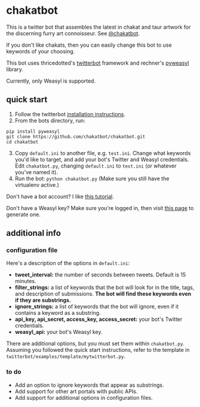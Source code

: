 # chakatbot

This is a twitter bot that assembles the latest in chakat and taur artwork for the discerning
furry art connoisseur. See [@chakatbot](https://twitter.com/chakatbot).

If you don't like chakats, then you can easily change this bot to use keywords of your choosing.

This bot uses thricedotted's [twitterbot](https://github.com/thricedotted/twitterbot) framework and rechner's [pyweasyl](https://github.com/rechner/pyweasyl) library.

Currently, only Weasyl is supported.

## quick start

1. Follow the twitterbot [installation instructions](https://github.com/thricedotted/twitterbot).
2. From the bots directory, run:

``` shell
pip install pyweasyl
git clone https://github.com/chakatbot/chakatbot.git
cd chakatbot
```

3. Copy `default.ini` to another file, e.g. `test.ini`. Change what keywords you'd like to target, and add your bot's Twitter and Weasyl credentials. Edit `chakatbot.py`, changing `default.ini` to `test.ini` (or whatever you've named it).
4. Run the bot: `python chakatbot.py` (Make sure you still have the virtualenv active.)

Don't have a bot account? I like [this tutorial](http://dghubble.com/blog/posts/twitter-app-write-access-and-bots).

Don't have a Weasyl key? Make sure you're logged in, then visit [this page](https://www.weasyl.com/control/apikeys) to generate one.

## additional info

### configuration file

Here's a description of the options in `default.ini`:

- **tweet_interval:** the number of seconds between tweets. Default is 15 minutes.
- **filter_strings:** a list of keywords that the bot will look for in the title, tags, and description of submissions. **The bot will find these keywords even if they are substrings.**
- **ignore_strings:** a list of keywords that the bot will ignore, even if it contains a keyword as a substring.
- **api_key, api_secret, access_key, access_secret:** your bot's Twitter credentials.
- **weasyl_api:** your bot's Weasyl key.

There are additional options, but you must set them within `chakatbot.py`. Assuming you followed the quick start instructions, refer to the template in `twitterbot/examples/template/mytwitterbot.py`.

### to do

- Add an option to ignore keywords that appear as substrings.
- Add support for other art portals with public APIs.
- Add support for additional options in configuration files.
